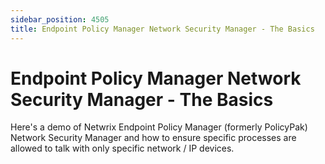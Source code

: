 ```yaml
---
sidebar_position: 4505
title: Endpoint Policy Manager Network Security Manager - The Basics
---
```


# Endpoint Policy Manager Network Security Manager - The Basics

Here's a demo of Netwrix Endpoint Policy Manager (formerly PolicyPak) Network Security Manager and how to ensure specific processes are allowed to talk with only specific network / IP devices.